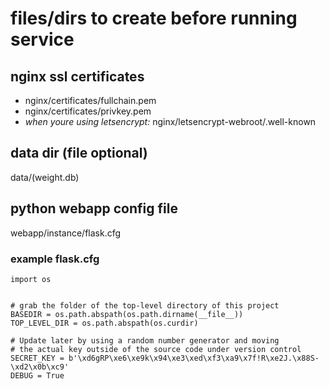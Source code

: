 # files/dirs to create before running service

## nginx ssl certificates

- nginx/certificates/fullchain.pem
- nginx/certificates/privkey.pem
- *when youre using letsencrypt:* nginx/letsencrypt-webroot/.well-known

## data dir (file optional)
data/(weight.db)

## python webapp config file
webapp/instance/flask.cfg

### example flask.cfg
    import os


    # grab the folder of the top-level directory of this project
    BASEDIR = os.path.abspath(os.path.dirname(__file__))
    TOP_LEVEL_DIR = os.path.abspath(os.curdir)

    # Update later by using a random number generator and moving
    # the actual key outside of the source code under version control
    SECRET_KEY = b'\xd6gRP\xe6\xe9k\x94\xe3\xed\xf3\xa9\x7f!R\xe2J.\x88S-\xd2\x0b\xc9'
    DEBUG = True
